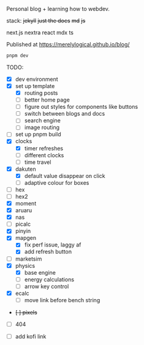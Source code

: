 Personal blog + learning how to webdev.

stack:
~~jekyll~~
~~just the docs~~
~~md~~
~~js~~

next.js
nextra
react
mdx
ts

Published at https://merelylogical.github.io/blog/

```bash
pnpm dev
```

TODO:

- [x] dev environment
- [x] set up template
  - [x] routing posts
  - [ ] better home page
  - [ ] figure out styles for components like buttons
  - [ ] switch between blogs and docs
  - [ ] search engine
  - [ ] image routing
- [ ] set up pnpm build
- [x] clocks
  - [x] timer refreshes
  - [ ] different clocks
  - [ ] time travel
- [x] dakuten
  - [x] default value disappear on click
  - [ ] adaptive colour for boxes
- [ ] hex
- [ ] hex2
- [x] moment
- [x] aruaru
- [x] nas
- [ ] picalc
- [x] pinyin
- [x] mapgen
  - [x] fix perf issue, laggy af
  - [x] add refresh button
- [ ] marketsim
- [x] physics
  - [x] base engine
  - [ ] energy calculations
  - [ ] arrow key control
- [x] ecalc
  - [ ] move link before bench string
- ~~[ ] pixels~~
- [ ] 404
- [ ] add kofi link

